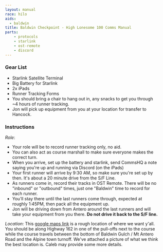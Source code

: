 ```yaml
---
layout: manual
race: hilo
aids:
  - baldwin
title: Baldwin Checkpoint - High Lonesome 100 Comms Manual
parts:
    - protocols
    - starlink
    - ost-remote
    - discord
---
```


### Gear List

- Starlink Satellite Terminal
- Big Battery for Starlink
- 2x iPads
- Runner Tracking Forms
- You should bring a chair to hang out in, any snacks to get you through ~4 hours of runner tracking.
- Jon will pick up equipment from you at your location for transfer to Hancock.

### Instructions

*Role*:
- Your role will be to record runner tracking only, no aid.
- You can also act as course marshall to make sure everyone makes the correct turn.
- When you arrive, set up the battery and starlink, send CommsHQ a note saying you're up and running via Discord (on the iPads)
- Your first runner will arrive by 9:30 AM, so make sure you're set up by then. It's about a 20 minute drive from the S/F Line.
- As runners come in, record their tracks in OST Remote. There will be no "inbound" or "outbound" times, just one "Baldwin" time to record for each runner.
- You'll stay there until the last runners come through, expected at roughly 1:45PM, then pack all the equipment up.
- Jon will be driving down from Antero around the last runners and will take your equipment from you there. **Do not drive it back to the S/F line.**

*Location*:
This [google maps link](https://maps.app.goo.gl/zD9byGDbdBmjtxiMA) is a rough location of where we want y'all. You should be along Highway 162 in one of the pull-offs next to the course while the course travels between the bottom of Baldwin Gulch / Mt Antero Road and the Alpine town turnoff. We've attached a picture of what we think the best location is. Caleb may provide some more details.
